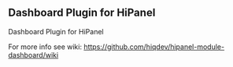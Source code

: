 Dashboard Plugin for HiPanel
----------------------------

Dashboard Plugin for HiPanel

For more info see wiki:
https://github.com/hiqdev/hipanel-module-dashboard/wiki
